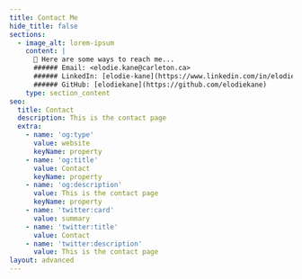 ```yaml
---
title: Contact Me
hide_title: false
sections:
  - image_alt: lorem-ipsum
    content: |
      💬 Here are some ways to reach me...
      ###### Email: <elodie.kane@carleton.ca>  
      ###### LinkedIn: [elodie-kane](https://www.linkedin.com/in/elodie-kane/)  
      ###### GitHub: [elodiekane](https://github.com/elodiekane)  
    type: section_content
seo:
  title: Contact
  description: This is the contact page
  extra:
    - name: 'og:type'
      value: website
      keyName: property
    - name: 'og:title'
      value: Contact
      keyName: property
    - name: 'og:description'
      value: This is the contact page
      keyName: property
    - name: 'twitter:card'
      value: summary
    - name: 'twitter:title'
      value: Contact
    - name: 'twitter:description'
      value: This is the contact page
layout: advanced
---
```

